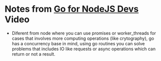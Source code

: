 # Notes from [Go for NodeJS Devs](https://www.youtube.com/watch?v=ni2U0Np5SZA) Video

- Diferent from node where you can use promises or worker_threads for cases that involves more computing operations (like crytography), go has a concurrency base in mind, using go routines you can solve problems that includes IO like requests or async operations which can return or not a result.
